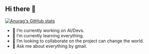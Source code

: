 ## Hi there 👋
[![Anurag's GitHub stats](https://github-readme-stats.vercel.app/api?username=UniTechWorld&show_icons=true&count_private=true&theme=ambient_gradient)](https://github.com/anuraghazra/github-readme-stats)
- 🔭 I’m currently working on AI/Devs.
- 🌱 I’m currently learning everything.
- 👯 I’m looking to collaborate on the project can change the world.
- 💬 Ask me about everything by gmail.

